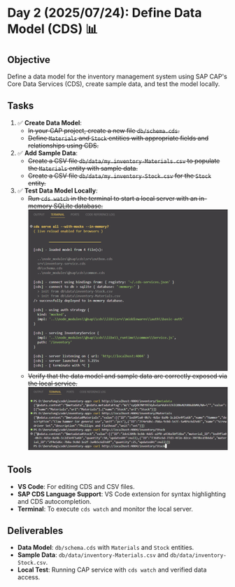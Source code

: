 # Day 2 (2025/07/24): Define Data Model (CDS) 📊

## Objective

Define a data model for the inventory management system using SAP CAP's Core Data Services (CDS), create sample data, and test the model locally.

## Tasks

1. ✅ **Create Data Model**:
   - ~~In your CAP project, create a new file `db/schema.cds`.~~
   - ~~Define `Materials` and `Stock` entities with appropriate fields and relationships using CDS.~~
2. ✅ **Add Sample Data**:
   - ~~Create a CSV file `db/data/my.inventory-Materials.csv` to populate the `Materials` entity with sample data.~~
   - ~~Create a CSV file `db/data/my.inventory-Stock.csv` for the `Stock` entity.~~
3. ✅ **Test Data Model Locally**:
   - ~~Run `cds watch` in the terminal to start a local server with an in-memory SQLite database.~~
     ![alt text](assets/day-002-step-3-cds-watch.png)
   - ~~Verify that the data model and sample data are correctly exposed via the local service.~~
     ![alt text](assets/day-002-step-3-verify-data-model-and-sample-data.png)

## Tools

- **VS Code**: For editing CDS and CSV files.
- **SAP CDS Language Support**: VS Code extension for syntax highlighting and CDS autocompletion.
- **Terminal**: To execute `cds watch` and monitor the local server.

## Deliverables

- **Data Model**: `db/schema.cds` with `Materials` and `Stock` entities.
- **Sample Data**: `db/data/inventory-Materials.csv` and `db/data/inventory-Stock.csv`.
- **Local Test**: Running CAP service with `cds watch` and verified data access.

